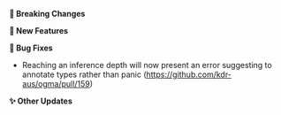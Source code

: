 **🛑 Breaking Changes**

**🔬 New Features**

**🐛 Bug Fixes**
- Reaching an inference depth will now present an error suggesting to annotate types rather than
    panic (https://github.com/kdr-aus/ogma/pull/159)

**✨ Other Updates**
